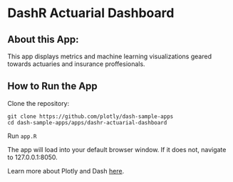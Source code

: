 # DashR Actuarial Dashboard

## About this App:

This app displays metrics and machine learning visualizations geared towards actuaries and insurance proffesionals. 

## How to Run the App

Clone the repository:

```
git clone https://github.com/plotly/dash-sample-apps
cd dash-sample-apps/apps/dashr-actuarial-dashboard
```

Run `app.R`

The app will load into your default browser window. If it does not, navigate to 127.0.0.1:8050.

Learn more about Plotly and Dash [here](https://plot.ly/dash).
